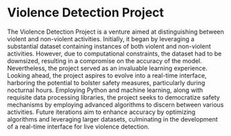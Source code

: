 # Violence Detection Project

The Violence Detection Project is a venture aimed at distinguishing between violent and non-violent activities. Initially, it began by leveraging a substantial dataset containing instances of both violent and non-violent activities. However, due to computational constraints, the dataset had to be downsized, resulting in a compromise on the accuracy of the model. Nevertheless, the project served as an invaluable learning experience. Looking ahead, the project aspires to evolve into a real-time interface, harboring the potential to bolster safety measures, particularly during nocturnal hours. Employing Python and machine learning, along with requisite data processing libraries, the project seeks to democratize safety mechanisms by employing advanced algorithms to discern between various activities. Future iterations aim to enhance accuracy by optimizing algorithms and leveraging larger datasets, culminating in the development of a real-time interface for live violence detection. 
